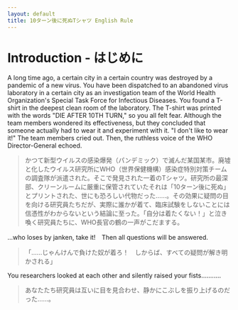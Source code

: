 ```yaml
---
layout: default
title: 10ターン後に死ぬTシャツ English Rule
---
```


# Introduction - はじめに

A long time ago, a certain city in a certain country was destroyed by a pandemic of a new virus. You have been dispatched to an abandoned virus laboratory in a certain city as an investigation team of the World Health Organization's Special Task Force for Infectious Diseases. You found a T-shirt in the deepest clean room of the laboratory. The T-shirt was printed with the words "DIE AFTER 10TH TURN," so you all felt fear. Although the team members wondered its effectiveness, but they concluded that someone actually had to wear it and experiment with it. "I don't like to wear it!" The team members cried out. Then, the ruthless voice of the WHO Director-General echoed. 

> かつて新型ウイルスの感染爆発（パンデミック）で滅んだ某国某市。廃墟と化したウイルス研究所にWHO（世界保健機構）感染症特別対策チームの調査隊が派遣された。そこで発見された一着のTシャツ。研究所の最深部、クリーンルームに厳重に保管されていたそれは「10ターン後に死ぬ」とプリントされた、世にも恐ろしい代物だった……。その効果に疑問の目を向ける研究員たちだが、実際に誰かが着て、臨床試験をしないことには信憑性がわからないという結論に至った。「自分は着たくない！」と泣き喚く研究員たちに、WHO長官の鶴の一声がこだまする。 

...who loses by janken, take it!　Then all questions will be answered.

> 「……じゃんけんで負けた奴が着ろ！　しからば、すべての疑問が解き明かされる」

You researchers looked at each other and silently raised your fists...........

> あなたたち研究員は互いに目を見合わせ、静かにこぶしを振り上げるのだった……。
